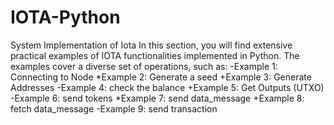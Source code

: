 # IOTA-Python
System Implementation of Iota 
In this section, you will find extensive practical examples of IOTA functionalities implemented in Python. The examples cover a diverse set of operations, such as:
-Example 1: Connecting to Node
*Example 2: Generate a seed
+Example 3: Generate Addresses
-Example 4: check the balance 
+Example 5: Get Outputs (UTXO) 
-Example 6: send tokens 
*Example 7: send data_message 
+Example 8: fetch data_message 
-Example 9: send transaction


